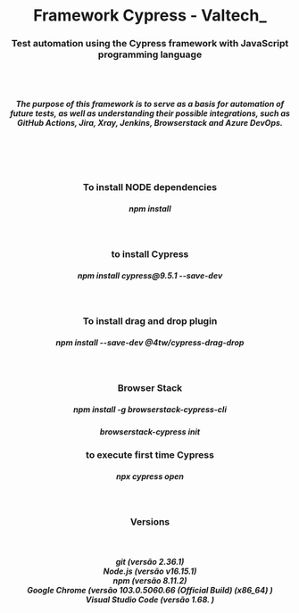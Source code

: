 <h1 align="center">Framework Cypress - Valtech_ </h1>

<h3 align="center"> Test automation using the Cypress framework with JavaScript programming language </h3>
</br></br>
<h5 align="center"> The purpose of this framework is to serve as a basis for automation of future tests, as well as understanding their possible integrations, such as GitHub Actions, Jira, Xray, Jenkins, Browserstack and Azure DevOps. </h5></br></br></br>

<h3 align="center">To install NODE dependencies </h3>
<h5 align="center">npm install </h5></br>


<h3 align="center">to install Cypress </h3>
<h5 align="center">npm install cypress@9.5.1 --save-dev </h5></br>


<h3 align="center">To install drag and drop plugin </h3>
<h5 align="center">npm install --save-dev @4tw/cypress-drag-drop </h5></br>


<h3 align="center">Browser Stack </h3>
<h5 align="center">npm install -g browserstack-cypress-cli</h5>
<h5 align="center">browserstack-cypress init</h5>

<h3 align="center">to execute first time Cypress </h3>
<h5 align="center">npx cypress open</h5></br>


<h3 align="center">Versions </h3></br>

<h5 align="center">
  git (versão 2.36.1) </br>
  Node.js (versão v16.15.1) </br>
  npm (versão 8.11.2) </br> 
  Google Chrome (versão  103.0.5060.66 (Official Build) (x86_64) ) </br>
  Visual Studio Code  (versão 1.68. )  </br>
</h5>
